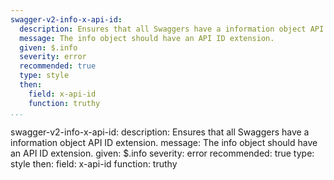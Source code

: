 ```yaml
---
swagger-v2-info-x-api-id:
  description: Ensures that all Swaggers have a information object API ID extension.
  message: The info object should have an API ID extension.
  given: $.info
  severity: error
  recommended: true
  type: style
  then:
    field: x-api-id
    function: truthy
...
```

swagger-v2-info-x-api-id:
  description: Ensures that all Swaggers have a information object API ID extension.
  message: The info object should have an API ID extension.
  given: $.info
  severity: error
  recommended: true
  type: style
  then:
    field: x-api-id
    function: truthy
